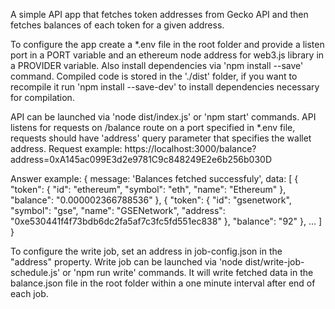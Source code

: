A simple API app that fetches token addresses from Gecko API and then fetches balances of each token for a given address.

To configure the app create a *.env file in the root folder and provide a listen port in a PORT variable and an ethereum node address for web3.js library in a PROVIDER variable. Also install dependencies via 'npm install --save' command. Compiled code is stored in the './dist' folder, if you want to recompile it run 'npm install --save-dev' to install dependencies necessary for compilation.

API can be launched via 'node dist/index.js' or 'npm start' commands.
API listens for requests on /balance route on a port specified in *.env file, requests should have 'address' query parameter that specifies the wallet address.
Request example:
https://localhost:3000/balance?address=0xA145ac099E3d2e9781C9c848249E2e6b256b030D

Answer example:
{
        message: 'Balances fetched successfuly',
        data: [
            {
                "token": {
                    "id": "ethereum",
                    "symbol": "eth",
                    "name": "Ethereum"
                },
                "balance": "0.000002366788536"
            },
            {
                "token": {
                    "id": "gsenetwork",
                    "symbol": "gse",
                    "name": "GSENetwork",
                    "address": "0xe530441f4f73bdb6dc2fa5af7c3fc5fd551ec838"
                },
                "balance": "92"
            },
            ...
        ]
    }

To configure the write job, set an address in job-config.json in the "address" property.
Write job can be launched via 'node dist/write-job-schedule.js' or 'npm run write' commands. It will write fetched data in the balance.json file in the root folder within a one minute interval after end of each job.
